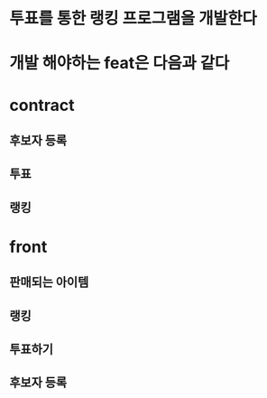 # 투표를 통한 랭킹 프로그램을 개발한다

# 개발 해야하는 feat은 다음과 같다
# contract
## 후보자 등록
## 투표
## 랭킹

# front
## 판매되는 아이템
## 랭킹
## 투표하기
## 후보자 등록
